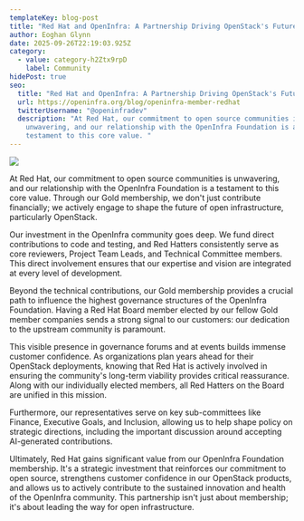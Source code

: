 ```yaml
---
templateKey: blog-post
title: "Red Hat and OpenInfra: A Partnership Driving OpenStack's Future"
author: Eoghan Glynn
date: 2025-09-26T22:19:03.925Z
category:
  - value: category-h2Ztx9rpD
    label: Community
hidePost: true
seo:
  title: "Red Hat and OpenInfra: A Partnership Driving OpenStack's Future"
  url: https://openinfra.org/blog/openinfra-member-redhat
  twitterUsername: "@openinfradev"
  description: "At Red Hat, our commitment to open source communities is
    unwavering, and our relationship with the OpenInfra Foundation is a
    testament to this core value. "
---
```

![](/img/1200x675-gold-red-hat.png)

At Red Hat, our commitment to open source communities is unwavering, and our relationship with the OpenInfra Foundation is a testament to this core value. Through our Gold membership, we don't just contribute financially; we actively engage to shape the future of open infrastructure, particularly OpenStack. 

Our investment in the OpenInfra community goes deep. We fund direct contributions to code and testing, and Red Hatters consistently serve as core reviewers, Project Team Leads, and Technical Committee members. This direct involvement ensures that our expertise and vision are integrated at every level of development. 

Beyond the technical contributions, our Gold membership provides a crucial path to influence the highest governance structures of the OpenInfra Foundation. Having a Red Hat Board member elected by our fellow Gold member companies sends a strong signal to our customers: our dedication to the upstream community is paramount. 

This visible presence in governance forums and at events builds immense customer confidence. As organizations plan years ahead for their OpenStack deployments, knowing that Red Hat is actively involved in ensuring the community's long-term viability provides critical reassurance. Along with our individually elected members, all Red Hatters on the Board are unified in this mission. 

Furthermore, our representatives serve on key sub-committees like Finance, Executive Goals, and Inclusion, allowing us to help shape policy on strategic directions, including the important discussion around accepting AI-generated contributions. 

Ultimately, Red Hat gains significant value from our OpenInfra Foundation membership. It's a strategic investment that reinforces our commitment to open source, strengthens customer confidence in our OpenStack products, and allows us to actively contribute to the sustained innovation and health of the OpenInfra community. This partnership isn't just about membership; it's about leading the way for open infrastructure.